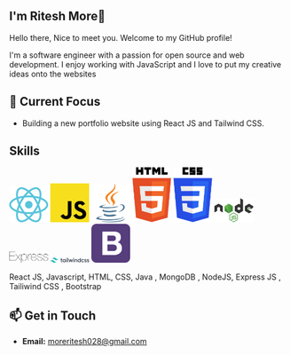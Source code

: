 ##  I'm Ritesh More👋
Hello there, Nice to meet you.
Welcome to my GitHub profile!

I'm a software engineer with a passion for open source and web development.
I enjoy working with JavaScript and I love to put my creative ideas onto the websites 


## 🚀 Current Focus
- Building a new portfolio website using React JS and Tailwind CSS.


## Skills
<img src="https://raw.githubusercontent.com/moarray28/moarray28/main/images/logo_dark.svg" alt="React JS" title="React JS" width=70 style="background:white">
<img src="https://raw.githubusercontent.com/moarray28/moarray28/main/images/javascript.svg" alt="Javascript" title="Javascript" width=70>
<img src="https://raw.githubusercontent.com/moarray28/moarray28/main/images/java-icon.svg" alt="Java" title="Java" width=70>
<img src="https://raw.githubusercontent.com/moarray28/moarray28/main/images/html.svg" alt="HTML" title="HTML" width=70>
<img src="https://raw.githubusercontent.com/moarray28/moarray28/main/images/css.svg" alt="CSS" title="CSS" width=70>
<img src="https://raw.githubusercontent.com/moarray28/moarray28/main/images/nodejs.svg" alt="Node JS" title="Node JS" width=70>
<img src="https://raw.githubusercontent.com/moarray28/moarray28/main/images/express.svg" alt="Express JS" title="Express JS" width=70>
<img src="https://raw.githubusercontent.com/moarray28/moarray28/main/images/tailwindcss.svg" alt="Tailwind CSS" title="Tailwind CSS" width=70>

<img src="https://raw.githubusercontent.com/moarray28/moarray28/main/images/bootstrap.svg" alt="Bootstrap" title="Bootstrap" width=70>

React JS, Javascript, HTML, CSS, Java , MongoDB , NodeJS, Express JS , Tailiwind CSS , Bootstrap 




## 📫 Get in Touch
- **Email:** moreritesh028@gmail.com


 

<!--
**moarray28/moarray28** is a ✨ _special_ ✨ repository because its `README.md` (this file) appears on your GitHub profile.

Here are some ideas to get you started:


- ![JavaScript](./assets/logos/javascript.svg)
- ![TypeScript](./assets/logos/typescript.svg)
- ![Python](./assets/logos/python.svg)
- ![React](./assets/logos/react.svg)
- ![Node.js](./assets/logos/nodejs.svg)

- 🔭 I’m currently working on ...
- 🌱 I’m currently learning ...
- 👯 I’m looking to collaborate on ...
- 🤔 I’m looking for help with ...
- 💬 Ask me about ...
- 📫 How to reach me: ...
- 😄 Pronouns: ...
- ⚡ Fun fact: ...
-->
